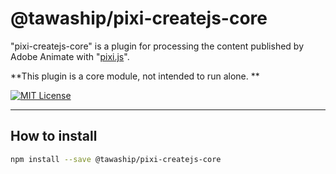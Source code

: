 # @tawaship/pixi-createjs-core

"pixi-createjs-core" is a plugin for processing the content published by Adobe Animate with "[pixi.js](https://github.com/pixijs/pixi.js)".

**This plugin is a core module, not intended to run alone. **

[![MIT License](http://img.shields.io/badge/license-MIT-blue.svg?style=flat)](LICENSE)

---

## How to install

```sh
npm install --save @tawaship/pixi-createjs-core
```